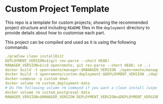 # Custom Project Template
This repo is a template for custom projects; showing the recommended project structure and including `README` files in the `deployment` directory to provide details about how to customise each part.

This project can be compiled and used as it is using the following commands:

```yml
./gradlew clean installDist
DEPLOYMENT_VERSION=$(git rev-parse --short HEAD)
MANAGER_VERSION=$(cd openremote; git rev-parse --short HEAD; cd ..)
docker build -t openremote/manager:$MANAGER_VERSION ./openremote/manager/build/install/manager/
docker build -t openremote/custom-deployment:$DEPLOYMENT_VERSION ./deployment/build/
docker-compose -p custom down
docker volume rm custom_deployment-data
# Do the following volume rm command if you want a clean install (wipe all existing data)
docker volume rm custom_postgresql-data
MANAGER_VERSION=$MANAGER_VERSION DEPLOYMENT_VERSION=$DEPLOYMENT_VERSION EMAIL=admin@noreply.com PASSWORD=secret DEPLOYMENT_HOST=localhost docker-compose -p custom up -d
```
